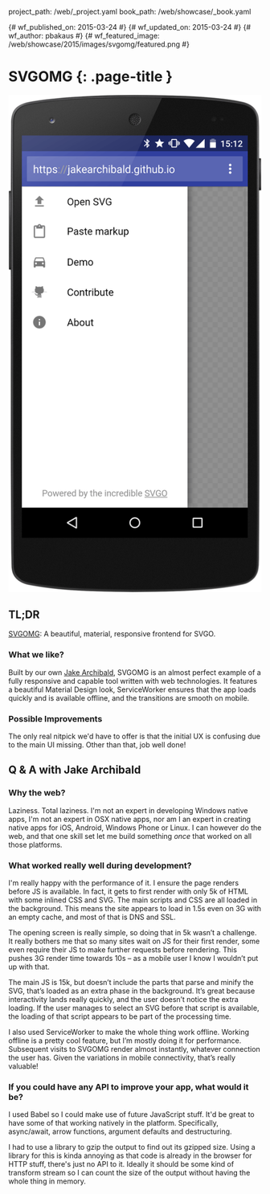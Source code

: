 project_path: /web/_project.yaml
book_path: /web/showcase/_book.yaml

{# wf_published_on: 2015-03-24 #}
{# wf_updated_on: 2015-03-24 #}
{# wf_author: pbakaus #}
{# wf_featured_image: /web/showcase/2015/images/svgomg/featured.png #}

# SVGOMG {: .page-title }

<img src="images/svgomg/screenshot.png" class="attempt-right">

## TL;DR

[SVGOMG](https://jakearchibald.github.io/svgomg/): A beautiful, material,
responsive frontend for SVGO.

### What we like?

Built by our own [Jake Archibald](https://jakearchibald.com/), SVGOMG is an
almost perfect example of a fully responsive and capable tool written with web
technologies. It features a beautiful Material Design look, ServiceWorker
ensures that the app loads quickly and is available offline, and the
transitions are smooth on mobile.

### Possible Improvements

The only real nitpick we'd have to offer is that the initial UX is confusing
due to the main UI missing. Other than that, job well done!

## Q & A with Jake Archibald

### Why the web?

Laziness. Total laziness. I'm not an expert in developing Windows native apps,
I'm not an expert in OSX native apps, nor am I an expert in creating native
apps for iOS, Android, Windows Phone or Linux. I can however do the web, and
that one skill set let me build something *once* that worked on all those
platforms.

### What worked really well during development?

I'm really happy with the performance of it. I ensure the page renders before
JS is available. In fact, it gets to first render with only 5k of HTML with
some inlined CSS and SVG. The main scripts and CSS are all loaded in the
background. This means the site appears to load in 1.5s even on 3G with an
empty cache, and most of that is DNS and SSL.

The opening screen is really simple, so doing that in 5k wasn’t a
challenge. It really bothers me that so many sites wait on JS for their
first render, some even require their JS to make further requests before
rendering. This pushes 3G render time towards 10s – as a mobile user I know
I wouldn’t put up with that.

The main JS is 15k, but doesn’t include the parts that parse and minify the
SVG, that’s loaded as an extra phase in the background. It’s great because
interactivity lands really quickly, and the user doesn’t notice the extra
loading. If the user manages to select an SVG before that script is available,
the loading of that script appears to be part of the processing time.

I also used ServiceWorker to make the whole thing work offline. Working
offline is a pretty cool feature, but I’m mostly doing it for performance.
Subsequent visits to SVGOMG render almost instantly, whatever connection the
user has. Given the variations in mobile connectivity, that’s really valuable!

### If you could have any API to improve your app, what would it be?

I used Babel so I could make use of future JavaScript stuff. It'd be great
to have some of that working natively in the platform. Specifically,
async/await, arrow functions, argument defaults and destructuring.

I had to use a library to gzip the output to find out its gzipped size.
Using a library for this is kinda annoying as that code is already in the
browser for HTTP stuff, there's just no API to it. Ideally it should be some
kind of transform stream so I can count the size of the output without having
the whole thing in memory.
